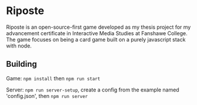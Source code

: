 # Riposte

Riposte is an open-source-first game developed as my thesis project for my advancement certificate in Interactive Media Studies at Fanshawe College. The game focuses on being a card game built on a purely javascript stack with node.

## Building

Game:
`npm install` then `npm run start`

Server:
`npm run server-setup`, create a config from the example named 'config.json', then `npm run server`
